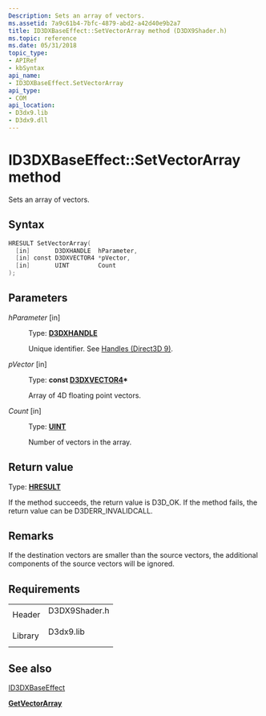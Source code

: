 ```yaml
---
Description: Sets an array of vectors.
ms.assetid: 7a9c61b4-7bfc-4879-abd2-a42d40e9b2a7
title: ID3DXBaseEffect::SetVectorArray method (D3DX9Shader.h)
ms.topic: reference
ms.date: 05/31/2018
topic_type: 
- APIRef
- kbSyntax
api_name: 
- ID3DXBaseEffect.SetVectorArray
api_type: 
- COM
api_location: 
- D3dx9.lib
- D3dx9.dll
---
```


# ID3DXBaseEffect::SetVectorArray method

Sets an array of vectors.

## Syntax


```C++
HRESULT SetVectorArray(
  [in]       D3DXHANDLE  hParameter,
  [in] const D3DXVECTOR4 *pVector,
  [in]       UINT        Count
);
```



## Parameters

<dl> <dt>

*hParameter* \[in\]
</dt> <dd>

Type: **[D3DXHANDLE](dx9-graphics-reference-effects-constants.md)**

Unique identifier. See [Handles (Direct3D 9)](handles.md).

</dd> <dt>

*pVector* \[in\]
</dt> <dd>

Type: **const [**D3DXVECTOR4**](d3dxvector4.md)\***

Array of 4D floating point vectors.

</dd> <dt>

*Count* \[in\]
</dt> <dd>

Type: **[**UINT**](../winprog/windows-data-types.md)**

Number of vectors in the array.

</dd> </dl>

## Return value

Type: **[**HRESULT**](https://msdn.microsoft.com/library/Bb401631(v=MSDN.10).aspx)**

If the method succeeds, the return value is D3D\_OK. If the method fails, the return value can be D3DERR\_INVALIDCALL.

## Remarks

If the destination vectors are smaller than the source vectors, the additional components of the source vectors will be ignored.

## Requirements



|                    |                                                                                          |
|--------------------|------------------------------------------------------------------------------------------|
| Header<br/>  | <dl> <dt>D3DX9Shader.h</dt> </dl> |
| Library<br/> | <dl> <dt>D3dx9.lib</dt> </dl>     |



## See also

<dl> <dt>

[ID3DXBaseEffect](id3dxbaseeffect.md)
</dt> <dt>

[**GetVectorArray**](id3dxbaseeffect--getvectorarray.md)
</dt> </dl>

 

 